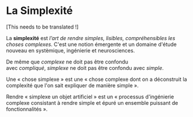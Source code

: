 # La Simplexité
[This needs to be translated !]

La **simplexité** est _l’art de rendre simples, lisibles, compréhensibles les choses complexes_. C'est une notion émergente et un domaine d'étude nouveau en systèmique, ingénierie et neurosciences.

De même que _complexe_ ne doit pas être confondu avec _compliqué_, _simplexe_ ne doit pas être confondu avec _simple_.

Une « chose simplexe » est une « chose complexe dont on a déconstruit la complexité que l'on sait expliquer de manière simple ».

Rendre « simplexe un objet artificiel » est un « processus d'ingénierie complexe consistant à rendre simple et épuré un ensemble puissant de fonctionnalités ».